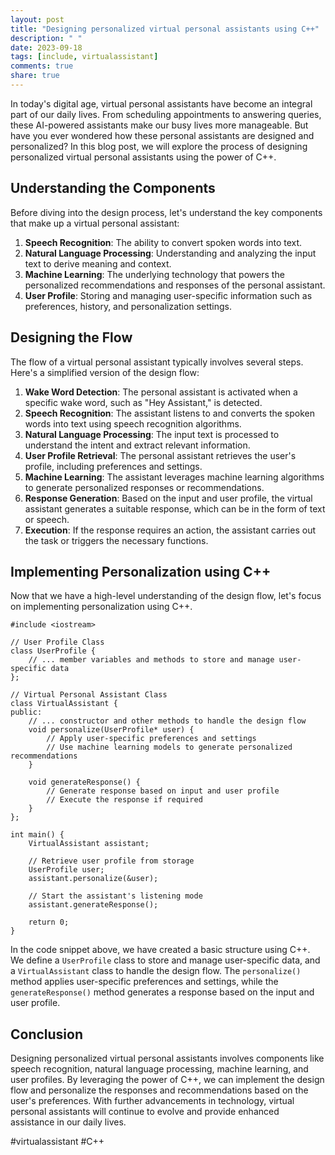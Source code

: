 ```yaml
---
layout: post
title: "Designing personalized virtual personal assistants using C++"
description: " "
date: 2023-09-18
tags: [include, virtualassistant]
comments: true
share: true
---
```


In today's digital age, virtual personal assistants have become an integral part of our daily lives. From scheduling appointments to answering queries, these AI-powered assistants make our busy lives more manageable. But have you ever wondered how these personal assistants are designed and personalized? In this blog post, we will explore the process of designing personalized virtual personal assistants using the power of C++.

## Understanding the Components
Before diving into the design process, let's understand the key components that make up a virtual personal assistant:

1. **Speech Recognition**: The ability to convert spoken words into text.
2. **Natural Language Processing**: Understanding and analyzing the input text to derive meaning and context.
3. **Machine Learning**: The underlying technology that powers the personalized recommendations and responses of the personal assistant.
4. **User Profile**: Storing and managing user-specific information such as preferences, history, and personalization settings.

## Designing the Flow
The flow of a virtual personal assistant typically involves several steps. Here's a simplified version of the design flow:

1. **Wake Word Detection**: The personal assistant is activated when a specific wake word, such as "Hey Assistant," is detected.
2. **Speech Recognition**: The assistant listens to and converts the spoken words into text using speech recognition algorithms.
3. **Natural Language Processing**: The input text is processed to understand the intent and extract relevant information.
4. **User Profile Retrieval**: The personal assistant retrieves the user's profile, including preferences and settings.
5. **Machine Learning**: The assistant leverages machine learning algorithms to generate personalized responses or recommendations.
6. **Response Generation**: Based on the input and user profile, the virtual assistant generates a suitable response, which can be in the form of text or speech.
7. **Execution**: If the response requires an action, the assistant carries out the task or triggers the necessary functions.

## Implementing Personalization using C++
Now that we have a high-level understanding of the design flow, let's focus on implementing personalization using C++.

```
#include <iostream>

// User Profile Class
class UserProfile {
    // ... member variables and methods to store and manage user-specific data
};

// Virtual Personal Assistant Class
class VirtualAssistant {
public:
    // ... constructor and other methods to handle the design flow
    void personalize(UserProfile* user) {
        // Apply user-specific preferences and settings
        // Use machine learning models to generate personalized recommendations
    }

    void generateResponse() {
        // Generate response based on input and user profile
        // Execute the response if required
    }
};

int main() {
    VirtualAssistant assistant;

    // Retrieve user profile from storage
    UserProfile user;
    assistant.personalize(&user);

    // Start the assistant's listening mode
    assistant.generateResponse();

    return 0;
}
```

In the code snippet above, we have created a basic structure using C++. We define a `UserProfile` class to store and manage user-specific data, and a `VirtualAssistant` class to handle the design flow. The `personalize()` method applies user-specific preferences and settings, while the `generateResponse()` method generates a response based on the input and user profile.

## Conclusion
Designing personalized virtual personal assistants involves components like speech recognition, natural language processing, machine learning, and user profiles. By leveraging the power of C++, we can implement the design flow and personalize the responses and recommendations based on the user's preferences. With further advancements in technology, virtual personal assistants will continue to evolve and provide enhanced assistance in our daily lives.

#virtualassistant #C++